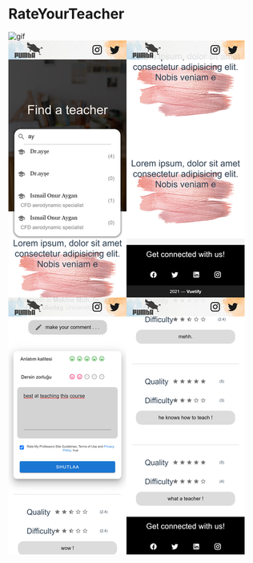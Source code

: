 # RateYourTeacher

<img width="200" src="./images/Profile-8.gif" title="gif"/>
<img src="./images/merged-images.jpg" title="gif"/>
